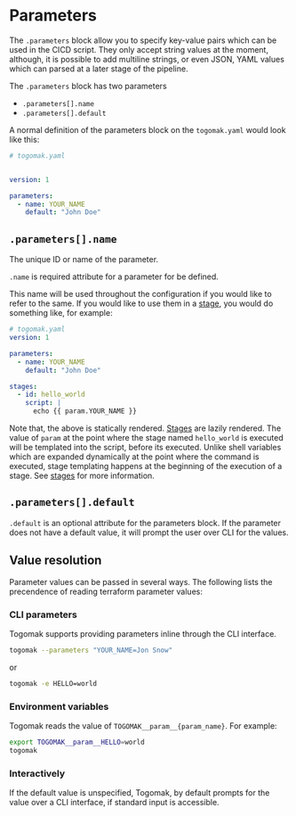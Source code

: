 # Parameters

The `.parameters` block allow you to specify key-value pairs which
can be used in the CICD script. They only accept string values at the moment, 
although, it is possible to add multiline strings, or even JSON, YAML values
which can parsed at a later stage of the pipeline.

The `.parameters` block has two parameters
* `.parameters[].name`
* `.parameters[].default`

A normal definition of the parameters block on the `togomak.yaml` would look like this:
```yaml
# togomak.yaml 


version: 1

parameters:
  - name: YOUR_NAME
    default: "John Doe"
```

## `.parameters[].name` 
The unique ID or name of the parameter. 

`.name` is required attribute for a parameter for be defined. 

This name will be used throughout the configuration if you would like to refer to the same.
If you would like to use them in a [stage](./stages.md), you would do something like, for example:

```yaml
# togomak.yaml
version: 1 

parameters:
  - name: YOUR_NAME
    default: "John Doe"

stages:
  - id: hello_world
    script: | 
      echo {{ param.YOUR_NAME }}
```

Note that, the above is statically rendered. [Stages](./stages.md) are lazily rendered. 
The value of `param` at the point where the stage named `hello_world` is executed will be 
templated into the script, before its executed. Unlike shell variables which are 
expanded dynamically at the point where the command is executed, stage templating happens
at the beginning of the execution of a stage. See [stages](./stages.md) for more information.

## `.parameters[].default`

`.default` is an optional attribute for the parameters block. If the parameter does 
not have a default value, it will prompt the user over CLI for the values. 

## Value resolution 

Parameter values can be passed in several ways. The following lists the precendence of 
reading terraform parameter values:

### CLI parameters
Togomak supports providing parameters inline through the CLI interface. 

```bash
togomak --parameters "YOUR_NAME=Jon Snow"
```
or 
```bash
togomak -e HELLO=world
```

### Environment variables
Togomak reads the value of `TOGOMAK__param__{param_name}`. For example: 
```bash
export TOGOMAK__param__HELLO=world
togomak
```

### Interactively
If the default value is unspecified, Togomak, by default prompts 
for the value over a CLI interface, if standard input is accessible. 



